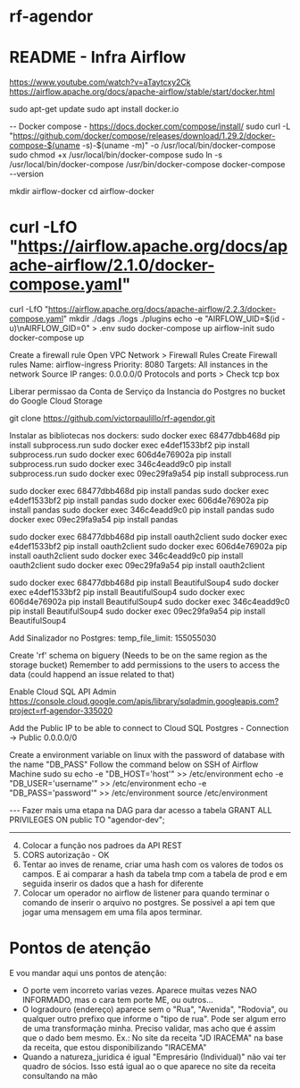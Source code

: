 # rf-agendor

# README - Infra Airflow

https://www.youtube.com/watch?v=aTaytcxy2Ck
https://airflow.apache.org/docs/apache-airflow/stable/start/docker.html

sudo apt-get update
sudo apt install docker.io

-- Docker compose - https://docs.docker.com/compose/install/
sudo curl -L "https://github.com/docker/compose/releases/download/1.29.2/docker-compose-$(uname -s)-$(uname -m)" -o /usr/local/bin/docker-compose
sudo chmod +x /usr/local/bin/docker-compose
sudo ln -s /usr/local/bin/docker-compose /usr/bin/docker-compose
docker-compose --version

mkdir airflow-docker
cd airflow-docker
# curl -LfO "https://airflow.apache.org/docs/apache-airflow/2.1.0/docker-compose.yaml"
curl -LfO "https://airflow.apache.org/docs/apache-airflow/2.2.3/docker-compose.yaml"
mkdir ./dags ./logs ./plugins
echo -e "AIRFLOW_UID=$(id -u)\nAIRFLOW_GID=0" > .env
sudo docker-compose up airflow-init
sudo docker-compose up

Create a firewall rule Open VPC Network > Firewall Rules Create Firewall rules Name: airflow-ingress Priority: 8080 Targets: All instances in the network Source IP ranges: 0.0.0.0/0 Protocols and ports > Check tcp box

Liberar permissao da Conta de Serviço da Instancia do Postgres no bucket do Google Cloud Storage

git clone https://github.com/victorpaulillo/rf-agendor.git

Instalar as bibliotecas nos dockers:
sudo docker exec 68477dbb468d                 pip install subprocess.run
sudo docker exec e4def1533bf2                 pip install subprocess.run
sudo docker exec 606d4e76902a                 pip install subprocess.run
sudo docker exec 346c4eadd9c0                 pip install subprocess.run
sudo docker exec 09ec29fa9a54                 pip install subprocess.run

sudo docker exec 68477dbb468d                 pip install pandas
sudo docker exec e4def1533bf2                 pip install pandas
sudo docker exec 606d4e76902a                 pip install pandas
sudo docker exec 346c4eadd9c0                 pip install pandas
sudo docker exec 09ec29fa9a54                 pip install pandas

sudo docker exec 68477dbb468d                 pip install oauth2client
sudo docker exec e4def1533bf2                 pip install oauth2client
sudo docker exec 606d4e76902a                 pip install oauth2client
sudo docker exec 346c4eadd9c0                 pip install oauth2client
sudo docker exec 09ec29fa9a54                 pip install oauth2client

sudo docker exec 68477dbb468d                 pip install BeautifulSoup4
sudo docker exec e4def1533bf2                 pip install BeautifulSoup4
sudo docker exec 606d4e76902a                 pip install BeautifulSoup4
sudo docker exec 346c4eadd9c0                 pip install BeautifulSoup4
sudo docker exec 09ec29fa9a54                 pip install BeautifulSoup4

Add Sinalizador no Postgres:
temp_file_limit: 155055030

Create 'rf' schema on biguery (Needs to be on the same region as the storage bucket)
Remember to add permissions to the users to access the data (could happend an issue related to that)

Enable Cloud SQL API Admin https://console.cloud.google.com/apis/library/sqladmin.googleapis.com?project=rf-agendor-335020

Add the Public IP to be able to connect to Cloud SQL Postgres - Connection -> Public 0.0.0.0/0


Create a environment variable on linux with the password of database with the name "DB_PASS"
Follow the command below on SSH of Airflow Machine
    sudo su
    echo -e "DB_HOST='host'" >> /etc/environment
    echo -e "DB_USER='username'" >> /etc/environment
    echo -e "DB_PASS='password'" >> /etc/environment
    source /etc/environment


--- Fazer mais uma etapa na DAG para dar acesso a tabela GRANT ALL PRIVILEGES ON public TO "agendor-dev";




------------------------------------------------------------------------------------


4. Colocar a função nos padroes da API REST 
5. CORS autorização - OK
11. Tentar ao inves de rename, criar uma hash com os valores de todos os campos. E ai comparar a hash da tabela tmp com a tabela de prod e em seguida inserir os dados que a hash for diferente
3. Colocar um operador no airflow de listener para quando terminar o comando de inserir o arquivo no postgres. Se possivel a api tem que jogar uma mensagem em uma fila apos terminar.


# Pontos de atenção
E vou mandar aqui uns pontos de atenção:
- O porte vem incorreto varias vezes. Aparece muitas vezes NAO INFORMADO, mas o cara tem porte ME, ou outros...
- O logradouro (endereço) aparece sem o "Rua", "Avenida", "Rodovia", ou qualquer outro prefixo que informe o "tipo de rua". Pode ser algum erro de uma transformação minha. Preciso validar, mas acho que é assim que o dado bem mesmo. Ex.: No site da receita "JD IRACEMA" na base da receita, que estou disponibilizando "IRACEMA"
- Quando a natureza_juridica é igual "Empresário (Individual)" não vai ter quadro de sócios. Isso está igual ao o que aparece no site da receita consultando na mão


